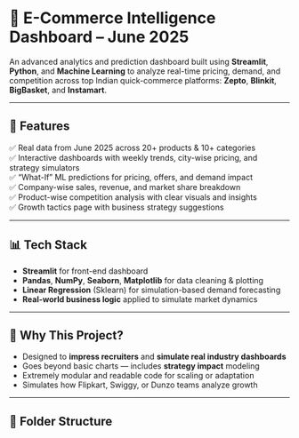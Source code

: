 # 🛒 E-Commerce Intelligence Dashboard – June 2025

An advanced analytics and prediction dashboard built using **Streamlit**, **Python**, and **Machine Learning** to analyze real-time pricing, demand, and competition across top Indian quick-commerce platforms: **Zepto**, **Blinkit**, **BigBasket**, and **Instamart**.

---

## 🚀 Features

✅ Real data from June 2025 across 20+ products & 10+ categories  
✅ Interactive dashboards with weekly trends, city-wise pricing, and strategy simulators  
✅ “What-If” ML predictions for pricing, offers, and demand impact  
✅ Company-wise sales, revenue, and market share breakdown  
✅ Product-wise competition analysis with clear visuals and insights  
✅ Growth tactics page with business strategy suggestions

---

## 📊 Tech Stack

- **Streamlit** for front-end dashboard
- **Pandas**, **NumPy**, **Seaborn**, **Matplotlib** for data cleaning & plotting
- **Linear Regression** (Sklearn) for simulation-based demand forecasting
- **Real-world business logic** applied to simulate market dynamics

---

## 🧠 Why This Project?

- Designed to **impress recruiters** and **simulate real industry dashboards**
- Goes beyond basic charts — includes **strategy impact** modeling
- Extremely modular and readable code for scaling or adaptation
- Simulates how Flipkart, Swiggy, or Dunzo teams analyze growth

---

## 📂 Folder Structure

